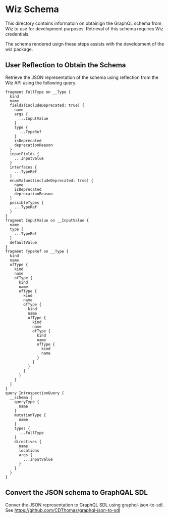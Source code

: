 # Wiz Schema

This directory contains informatoin on obtainign the GraphQL schema from Wiz to use for development purposes.
Retrieval of this schema requires Wiz credentials.

The schema rendered usign these steps assists with the development of the wiz package.

## User Reflection to Obtain the Schema

Retrieve the JSON representation of the schema using reflection from the Wiz API using the following query.

```
fragment FullType on __Type {
  kind
  name
  fields(includeDeprecated: true) {
    name
    args {
      ...InputValue
    }
    type {
      ...TypeRef
    }
    isDeprecated
    deprecationReason
  }
  inputFields {
    ...InputValue
  }
  interfaces {
    ...TypeRef
  }
  enumValues(includeDeprecated: true) {
    name
    isDeprecated
    deprecationReason
  }
  possibleTypes {
    ...TypeRef
  }
}
fragment InputValue on __InputValue {
  name
  type {
    ...TypeRef
  }
  defaultValue
}
fragment TypeRef on __Type {
  kind
  name
  ofType {
    kind
    name
    ofType {
      kind
      name
      ofType {
        kind
        name
        ofType {
          kind
          name
          ofType {
            kind
            name
            ofType {
              kind
              name
              ofType {
                kind
                name
              }
            }
          }
        }
      }
    }
  }
}
query IntrospectionQuery {
  __schema {
    queryType {
      name
    }
    mutationType {
      name
    }
    types {
      ...FullType
    }
    directives {
      name
      locations
      args {
        ...InputValue
      }
    }
  }
}
```

## Convert the JSON schema to GraphQAL SDL

Conver the JSON representation to GraphQL SDL using graphql-json-to-sdl.
See https://github.com/CDThomas/graphql-json-to-sdl
